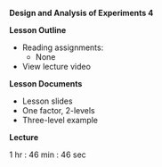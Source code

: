 **Design and Analysis of Experiments 4**

**Lesson Outline**

-   Reading assignments:
    -   None
-   View lecture video

**Lesson Documents**

-   Lesson slides
-   One factor, 2-levels
-   Three-level example

**Lecture**

1 hr : 46 min : 46 sec

